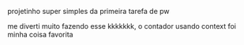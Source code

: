 projetinho super simples da primeira tarefa de pw

me diverti muito fazendo esse kkkkkkk, o contador usando context foi minha coisa favorita